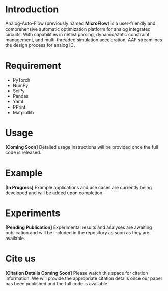 # Introduction
Analog-Auto-Flow (previously named **MicroFlow**) is a user-friendly and comprehensive automatic optimization platform for analog integrated circuits. With capabilities in netlist parsing, dynamic/static constraint management, and multi-threaded simulation acceleration, AAF streamlines the design process for analog IC.

# Requirement
- PyTorch
- NumPy
- SciPy
- Pandas
- Yaml
- PPrint
- Matplotlib

# Usage
**[Coming Soon]** Detailed usage instructions will be provided once the full code is released.

# Example
**[In Progress]** Example applications and use cases are currently being developed and will be added upon completion.

# Experiments
**[Pending Publication]** Experimental results and analyses are awaiting publication and will be included in the repository as soon as they are available.

# Cite us
**[Citation Details Coming Soon]** Please watch this space for citation information. We will provide the appropriate citation details once our paper has been published and the full code is available.
